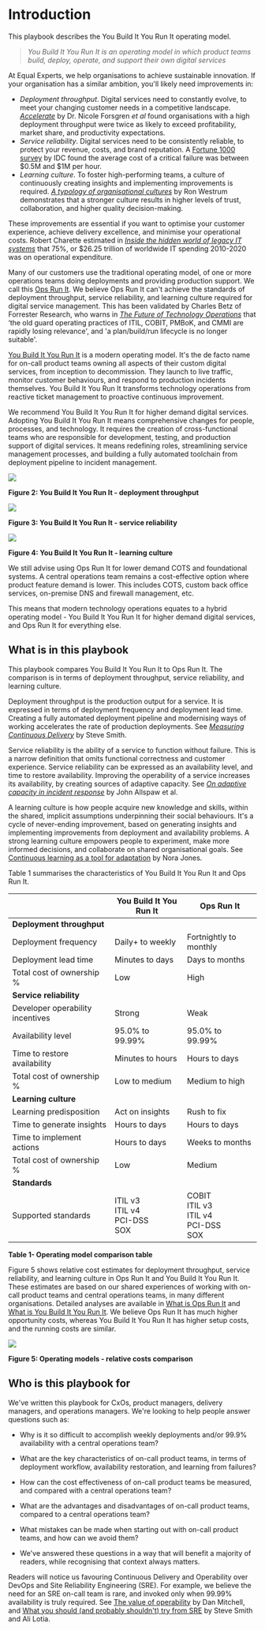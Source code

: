 # Introduction

This playbook describes the You Build It You Run It operating model.

> *You Build It You Run It is an operating model in which product teams build, deploy, operate, and support their own digital services* 

At Equal Experts, we help organisations to achieve sustainable innovation. If your organisation has a similar ambition, you'll likely need improvements in:

* *Deployment throughput*. Digital services need to constantly evolve, to meet your changing customer needs in a competitive landscape. [*Accelerate*](https://www.amazon.co.uk/Accelerate-Software-Performing-Technology-Organizations/dp/1942788339) by Dr. Nicole Forsgren *et al* found organisations with a high deployment throughput were twice as likely to exceed profitability, market share, and productivity expectations.
* *Service reliability*. Digital services need to be consistently reliable, to protect your revenue, costs, and brand reputation. A [Fortune 1000 survey](https://www.devopsdigest.com/idc-survey-appdynamics-devops-application-performance) by IDC found the average cost of a critical failure was between $0.5M and $1M per hour.
* *Learning culture*. To foster high-performing teams, a culture of continuously creating insights and implementing improvements is required. [*A typology of organisational cultures*](https://qualitysafety.bmj.com/content/13/suppl_2/ii22) by Ron Westrum demonstrates that a stronger culture results in higher levels of trust, collaboration, and higher quality decision-making.  

These improvements are essential if you want to optimise your customer experience, achieve delivery excellence, and minimise your operational costs. Robert Charette estimated in [*Inside the hidden world of legacy IT systems*](https://spectrum.ieee.org/computing/it/inside-hidden-world-legacy-it-systems#.X1jgYXG4zEI.linkedin) that 75%, or $26.25 trillion of worldwide IT spending 2010-2020 was on operational expenditure. 

Many of our customers use the traditional operating model, of one or more operations teams doing deployments and providing production support. We call this [Ops Run It](https://you-build-it-you-run-it.playbook.ee/what-is-ops-run-it). We believe Ops Run It can't achieve the standards of deployment throughput, service reliability, and learning culture required for digital service management. This has been validated by Charles Betz of Forrester Research, who warns in [*The Future of Technology Operations*](https://www.forrester.com/report/The+Future+Of+Technology+Operations/-/E-RES154099?objectid=res154099) that ‘the old guard operating practices of ITIL, COBIT, PMBoK, and CMMI are rapidly losing relevance', and 'a plan/build/run lifecycle is no longer suitable'. 

[You Build It You Run It](https://you-build-it-you-run-it.playbook.ee/what-is-you-build-it-you-run-it) is a modern operating model. It's the de facto name for on-call product teams owning all aspects of their custom digital services, from inception to decommission. They launch to live traffic, monitor customer behaviours, and respond to production incidents themselves. You Build It You Run It transforms technology operations from reactive ticket management to proactive continuous improvement.

We recommend You Build It You Run It for higher demand digital services. Adopting You Build It You Run It means comprehensive changes for people, processes, and technology. It requires the creation of cross-functional teams who are responsible for development, testing, and production support of digital services. It means redefining roles, streamlining service management processes, and building a fully automated toolchain from deployment pipeline to incident management. 

![](../.gitbook/assets/what-is-you-build-it-you-run-it/you-build-it-you-run-it-deployment-throughput.png)

**Figure 2: You Build It You Run It - deployment throughput**

![](../.gitbook/assets/what-is-you-build-it-you-run-it/you-build-it-you-run-it-service-reliability.png)

**Figure 3: You Build It You Run It - service reliability**

![](../.gitbook/assets/what-is-you-build-it-you-run-it/you-build-it-you-run-it-learning-culture.png)

**Figure 4: You Build It You Run It - learning culture**

We still advise using Ops Run It for lower demand COTS and foundational systems. A central operations team remains a cost-effective option where product feature demand is lower. This includes COTS, custom back office services, on-premise DNS and firewall management, etc. 

This means that modern technology operations equates to a hybrid operating model - You Build It You Run It for higher demand digital services, and Ops Run It for everything else.

## What is in this playbook

This playbook compares You Build It You Run It to Ops Run It. The comparison is in terms of deployment throughput, service reliability, and learning culture.

Deployment throughput is the production output for a service. It is expressed in terms of deployment frequency and deployment lead time. Creating a fully automated deployment pipeline and modernising ways of working accelerates the rate of production deployments. See [*Measuring Continuous Delivery*](https://leanpub.com/measuringcontinuousdelivery) by Steve Smith.
  
Service reliability is the ability of a service to function without failure. This is a narrow definition that omits functional correctness and customer experience. Service reliability can be expressed as an availability level, and time to restore availability. Improving the operability of a service increases its availability, by creating sources of adaptive capacity. See [*On adaptive capacity in incident response*](https://increment.com/reliability/adaptive-capacity-incident-response/) by John Allspaw et al. 

A learning culture is how people acquire new knowledge and skills, within the shared, implicit assumptions underpinning their social behaviours. It's a cycle of never-ending improvement, based on generating insights and implementing improvements from deployment and availability problems. A strong learning culture empowers people to experiment, make more informed decisions, and collaborate on shared organisational goals. See [Continuous learning as a tool for adaptation](https://www.infoq.com/articles/series-enhancing-resilience-5) by Nora Jones.

Table 1 summarises the characteristics of You Build It You Run It and Ops Run It. 

| | You Build It You Run It | Ops Run It |
|---|---|---|
|**Deployment throughput**| | |
|Deployment frequency|Daily+ to weekly|Fortnightly to monthly|
|Deployment lead time|Minutes to days|Days to months|
|Total cost of ownership %|Low|High|
|**Service reliability**| | |
|Developer operability incentives|Strong|Weak|
|Availability level|95.0% to 99.99%|95.0% to 99.99%|
|Time to restore availability|Minutes to hours|Hours to days|
|Total cost of ownership %|Low to medium|Medium to high|
|**Learning culture**| | | 
|Learning predisposition|Act on insights|Rush to fix|
|Time to generate insights|Hours to days|Hours to days|
|Time to implement actions|Hours to days|Weeks to months|
|Total cost of ownership %|Low|Medium|
|**Standards**| | |
|Supported standards|ITIL v3<br>ITIL v4<br>PCI-DSS<br>SOX|COBIT<br>ITIL v3<br>ITIL v4<br>PCI-DSS<br>SOX|

**Table 1- Operating model comparison table**

Figure 5 shows relative cost estimates for deployment throughput, service reliability, and learning culture in Ops Run It and You Build It You Run It. These estimates are based on our shared experiences of working with on-call product teams and central operations teams, in many different organisations. Detailed analyses are available in [What is Ops Run It](https://you-build-it-you-run-it.playbook.ee/what-is-ops-run-it) and [What is You Build It You Run It](https://you-build-it-you-run-it.playbook.ee/what-is-you-build-it-you-run-it). We believe Ops Run It has much higher opportunity costs, whereas You Build It You Run It has higher setup costs, and the running costs are similar. 

![](../.gitbook/assets/introduction/operating-models-relative-costs-comparison.png)

**Figure 5: Operating models - relative costs comparison**

## Who is this playbook for

We've written this playbook for CxOs, product managers, delivery managers, and operations managers. We're looking to help people answer questions such as:

* Why is it so difficult to accomplish weekly deployments and/or 99.9% availability with a central operations team?
* What are the key characteristics of on-call product teams, in terms of deployment workflow, availability restoration, and learning from failures?
* How can the cost effectiveness of on-call product teams be measured, and compared with a central operations team?
* What are the advantages and disadvantages of on-call product teams, compared to a central operations team?
* What mistakes can be made when starting out with on-call product teams, and how can we avoid them? 

* We've answered these questions in a way that will benefit a majority of readers, while recognising that context always matters. 

Readers will notice us favouring Continuous Delivery and Operability over DevOps and Site Reliability Engineering (SRE). For example, we believe the need for an SRE on-call team is rare, and invoked only when 99.99% availability is truly required. See [The value of operability](https://www.equalexperts.com/blog/our-thinking/value-operability/) by Dan Mitchell, and [What you should (and probably shouldn't) try from SRE](https://www.equalexperts.com/blog/our-thinking/what-you-should-and-probably-shouldnt-try-from-sre/) by Steve Smith and Ali Lotia.

